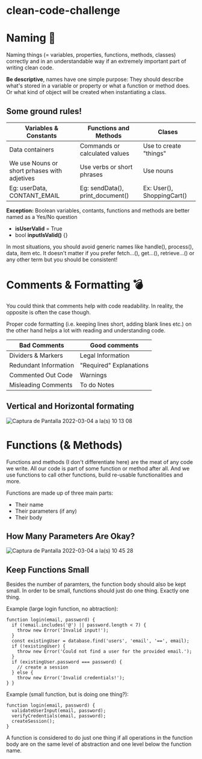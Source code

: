 # clean-code-challenge


# Naming :notebook:

Naming things (= variables, properties, functions, methods, classes) correctly and in an understandable way if an extremely important part of writing clean code.

**Be descriptive**, names have one simple purpose: They should describe what's stored in a variable or property or what a function or method does. Or what kind of object will be created when instantiating a class.

## Some ground rules!
| Variables & Constants  | Functions and Methods | Clases |
| ------------- | ------------- | ------------- |
| Data containers  | Commands or calculated values | Use to create "things"  |
| We use Nouns or short prhases with adjetives  | Use verbs or short phrases | Use nouns |
| Eg: userData, CONTANT_EMAIL | Eg: sendData(), print_document() | Ex: User(), ShoppingCart() |

**Exception:** Boolean variables, contants, functions and methods are better named as a Yes/No question
- **isUserValid** = True
- bool **inputIsValid()** {}

In most situations, you should avoid generic names like handle(), process(), data, item etc.
It doesn't matter if you prefer fetch...(), get...(), retrieve...() or any other term but you should be consistent!


# Comments & Formatting :bomb:

You could think that comments help with code readability. In reality, the opposite is often the case though.

Proper code formatting (i.e. keeping lines short, adding blank lines etc.) on the other hand helps a lot with reading and understanding code.

| Bad Comments  | Good comments |
| ------------- | ------------- |
| Dividers & Markers  | Legal Information |
| Redundant Information | "Required" Explanations |
| Commented Out Code | Warnings |
| Misleading Comments | To do Notes |

## Vertical and Horizontal formating
![Captura de Pantalla 2022-03-04 a la(s) 10 13 08](https://user-images.githubusercontent.com/11364767/156788869-930be01f-8cc2-412f-ac99-23068626f32d.png)

# Functions (& Methods)

Functions and methods (I don't differentiate here) are the meat of any code we write. All our code is part of some function or method after all. And we use functions to call other functions, build re-usable functionalities and more.

Functions are made up of three main parts:
- Their name
- Their parameters (if any) 
- Their body

## How Many Parameters Are Okay?
![Captura de Pantalla 2022-03-04 a la(s) 10 45 28](https://user-images.githubusercontent.com/11364767/156794656-73b81113-8261-467b-9b36-aa8a4c157415.png)

## Keep Functions Small
Besides the number of paramters, the function body should also be kept small. In order to be small, functions should just do one thing. Exactly one thing.

Example (large login function, no abtraction):
```
function login(email, password) {
  if (!email.includes('@') || password.length < 7) {
    throw new Error('Invalid input!');
  }
  const existingUser = database.find('users', 'email', '==', email);
  if (!existingUser) {
    throw new Error('Could not find a user for the provided email.');
  }
  if (existingUser.password === password) {
    // create a session
  } else {
    throw new Error('Invalid credentials!');
} }
```

Example (small function, but is doing one thing?):
```
function login(email, password) {
  validateUserInput(email, password);
  verifyCredentials(email, password);
  createSession();
}
```

A function is considered to do just one thing if all operations in the function body are on
the same level of abstraction and one level below the function name.





